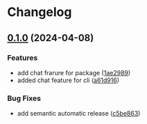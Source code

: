 # Changelog

## [0.1.0](https://github.com/Mr-Destructive/anonymous-chatgpt/compare/v0.0.1...v0.1.0) (2024-04-08)


### Features

* add chat frarure for package ([1ae2989](https://github.com/Mr-Destructive/anonymous-chatgpt/commit/1ae2989b489ebb84eb34ee9991f54cb424e0b944))
* added chat feature for cli ([a61d916](https://github.com/Mr-Destructive/anonymous-chatgpt/commit/a61d916aa0122aba9c24c5ca23db07932279c70a))


### Bug Fixes

* add semantic automatic release ([c5be863](https://github.com/Mr-Destructive/anonymous-chatgpt/commit/c5be863632c0d99917c819cde0ab2ed3e19fc95c))
